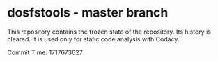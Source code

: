 # dosfstools - master branch

This repository contains the frozen state of the repository.
Its history is cleared. It is used only for static code
analysis with Codacy.

Commit Time: 1717673627